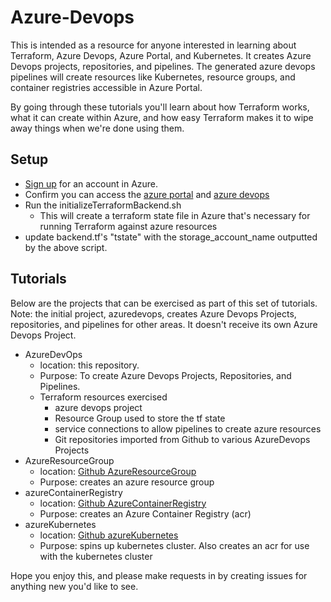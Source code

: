 # Azure-Devops
This is intended as a resource for anyone interested in learning about Terraform, Azure Devops, Azure Portal, and Kubernetes. It creates Azure Devops projects, repositories, and pipelines. The generated azure devops pipelines will create resources like Kubernetes, resource groups, and container registries accessible in Azure Portal.

By going through these tutorials you'll learn about how Terraform works, what it can create within Azure, and how easy Terraform makes it to wipe away things when we're done using them.


## Setup
- [Sign up](https://signup.azure.com/) for an account in Azure.
- Confirm you can access the [azure portal](https://portal.azure.com) and [azure devops](https://dev.azure.com/)
- Run the initializeTerraformBackend.sh
  - This will create a terraform state file in Azure that's necessary for running Terraform against azure resources
- update backend.tf's "tstate<number>" with the storage_account_name outputted by the above script.



## Tutorials
Below are the projects that can be exercised as part of this set of tutorials.
Note: the initial project, azuredevops, creates Azure Devops Projects, repositories, and pipelines for other areas. It doesn't receive its own Azure Devops Project.

- AzureDevOps
  - location: this repository.
  - Purpose: To create Azure Devops Projects, Repositories, and Pipelines.
  - Terraform resources exercised
    - azure devops project
    - Resource Group used to store the tf state
    - service connections to allow pipelines to create azure resources
    - Git repositories imported from Github to various AzureDevops Projects
- AzureResourceGroup
  - location: [Github AzureResourceGroup](https://github.com/DanSibbernsen/azureResourceGroup.git)
  - Purpose: creates an azure resource group
- azureContainerRegistry
  - location: [Github AzureContainerRegistry](https://github.com/DanSibbernsen/azureContainerRegistry.git)
  - Purpose: creates an Azure Container Registry (acr)
- azureKubernetes
  - location: [Github azureKubernetes](https://github.com/DanSibbernsen/azureKubernetes.git)
  - Purpose: spins up kubernetes cluster. Also creates an acr for use with the kubernetes cluster



Hope you enjoy this, and please make requests in by creating issues for anything new you'd like to see.

